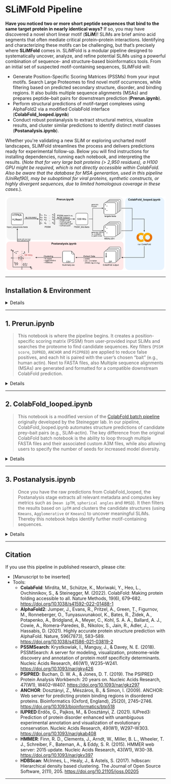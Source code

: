 
# SLiMFold Pipeline

**Have you noticed two or more short peptide sequences that bind to the same target protein in nearly identical ways?** If so, you may have discovered a novel short linear motif (**SLiM**)! SLiMs are brief amino acid segments that often mediate critical protein–protein interactions. Identifying and characterizing these motifs can be challenging, but that’s precisely where **SLiMFold** comes in. SLiMFold is a modular pipeline designed to systematically uncover, analyze, and refine potential SLiMs using a powerful combination of sequence- and structure-based bioinformatics tools. From an initial set of suspected motif-containing sequences, SLiMFold will:
  - Generate Position-Specific Scoring Matrices (PSSMs) from your input motifs. Search Large Proteomes to find novel motif occurrences, while filtering based on predicted secondary structure, disorder, and binding regions. It also builds multiple sequence alignments (MSAs) and prepares peptide–bait pairs for downstream prediction (**Prerun.ipynb**).
  - Perform structural predictions of motif–target complexes using AlphaFold2 via a modified ColabFold interface (**ColabFold_looped.ipynb**)
  - Conduct robust postanalysis to extract structural metrics, visualize results, and cluster similar predictions to identify distinct motif classes (**Postanalysis.ipynb**).

Whether you're validating a new SLiM or exploring uncharted motif landscapes, SLiMFold streamlines the process and delivers predictions ready for experimental follow-up. Below you will find instructions for installing dependencies, running each notebook, and interpreting the results. (*Note that for very large bait proteins (> 2,950 residues), a H100 GPU might be required, which is not directly accessible within ColabFold. Also be aware that the database for MSA generartion, used in this pipeline (UniRef90), may be suboptimal for viral proteins, synthetic constructs, or highly divergent sequences, due to limited homologous coverage in these cases.*).

![Alt text](images/Pipeline.png)

---

## Installation & Environment

<details>
  
1. **Clone This Repo & Create the Conda Environment**  
   ```bash
   git clone https://github.com/thp42/SLiMFold.git
   cd SLiMFold

   conda env create -f SLiMFold.yml
   conda activate SLiMFold
   ```
2. **Register as Jupyter Kernel** (optional, but recommended)
   ```bash
   python -m ipykernel install --user --name SLiMFold --display-name "SLiMFold"
   ```
3. **Install External Tools**  
   - **PsiPred 4.0**: [psipred GitHub](https://github.com/psipred/psipred)  
   - **IUPred3**: [iupred3.elte.hu](https://iupred3.elte.hu/download_new)  
   - **Databases**: [UniRef90 in .fasta.gz](https://ftp.uniprot.org/pub/databases/uniprot/uniref/uniref90/) & [NCBI protein dataset in .fasta](https://www.ncbi.nlm.nih.gov/datasets/taxonomy/)

</details>


---


## 1. Prerun.ipynb

> This notebook is where the pipeline begins. It creates a position-specific scoring matrix (PSSM) from user-provided input SLiMs and searches the proteome to find candidate sequences. Key filters (```PSSM score```, ```IUPRED```, ```ANCHOR``` and ```PSIPRED```) are applied to reduce false positives, and each hit is paired with the user’s chosen “bait” (e.g., human actin). Next to FASTA files, also Multiple sequence alignments (MSAs) are generated and formatted for a compatible downstream ColabFold prediction.

<details>
  <summary>Details</summary>
  
0. **Open Prerun.ipynb**
  
1. **Folder and pathway setup**
   - Select the kernel ```SLiMFold```
   - Define the paths ```iupred_path```, ```psipred_path```, ```NCBI_protein_database```, ```uniref90_path```, ```reformat_path``` and your ```bait_sequence```. 
   - Execute the cell, enter a project name in the prompt. A consistent project folder structure will be automatically created.  
   - Move your initial FASTA-file to the **Input Folder** and rename it to **input.fasta**. Please make sure that input sequences contain only **the motif without flanking residues** (see example folder). Input motifs should have the same sequence length! 

2. **PSSM Generation with BLOSUM62**  
   - Uses input.fasta and the BLOSUM62 substitution matrix to generate an initial position-specific scoring matrix (PSSM) as CSV-file-output (stored in ```{project_name}/Output/pssm_BLOSUM62.csv```)

3. **Proteome Search**
   - (A) Defines several thresholds for subsequent motif identification (```pssm_cutoff, (default = 10)```, ```iupred_cutoff, (default = 0.4)```, ```anchor_cutoff, (default = 0.4)```, secondary structure cutoffs for helix, strand, coil or unknown). Prompts to define the probable secondary structure (of the motif) involved in the interaction. Choose bewtween 'helix', 'strand', 'coil' or 'unknown'.
     
   - (B) Scores the human proteome (or your proteome of choice) using the PSSM, as well as IUPRED, ANCHOR, PSIPRED. Retains only hits meeting specified cutoffs. Extends each hit by ±20 residues to capture potential context (can be modified by changing ```flanking_aa_size```). As IUPRED, ANCHOR and PSIPRED calculation can be computational demanding, it can take up to 6 hours on 12 CPU threads. This will produce an output FASTA-file containing identified hits (stored in ```{project_name}/Output/PSSM_Hits/Hits.fasta```). 
     
   - (C) Removes identical sequences to avoid running them through jackhmmer and colabfold multiple times. This will produce another FASTA-file containing only non-redundant hits (stored in ```{project_name}/Output/PSSM_Hits/Hits_nonred.fasta```)
     
   - (Optional, if not first iteration): Compare the PSSM-hits of two iterations and write the unique hits to a new FASTA file. Please ignore this cell in case you are running the first iteration.

4. **Bait Fusion and Prey-Bait Preparation**
   - Takes ```Hits_nonred.fasta``` as input, generated in the previous step.
   - The predefined bait sequence is appended to each unique hit, separated by a colon (> header as peptide:bait).
   - Outputs a formatted FASTA-file stored in ```{project_name}/Output/PSSM_Hits/PreyBait.fasta```

5. **Split PreyBait.fasta into individual FASTA files for ColabFold input** 
   - Input: ```PreyBait.fasta``` generated in the previous step.
   - Creates for each PreyBait Sequence pair an individual FASTA file (stored in ```{project_name}/Output/Fasta/```)

6. **Multiple Sequence Alignment for Bait** 
   - The predefined bait sequence is run with jackhmmer (with modified filters) against the UniRef90 database to identify homologs and generates a .sto alignment file (stored in ```{project_name}/Output/MSA/sto```).
   - The filters can be modified by changing ```-E```, ```-N```, ```-F1```, ```-F2``` or ```-F3``` 

7. **Multiple Sequence Alignment for Prey** 
   - Each prey is run with jackhmmer (with modified filters) against the UniRef90 database to identify homologs and generate a .sto alignment file (stored in ```{project_name}/Output/MSA/sto```).
   - The filters can be modified by changing ```-E```, ```-N```, ```-F1```, ```-F2``` or ```-F3```.
   - To speed up computation parallel processing is used. Both, the number of CPU cores per search (```num_cpus_per_process```)  and the number of parallel processes (```num_processes```) can be adjusted.
   - Automatically tracks remaining peptides, so the run can resume from where it left off using the ```input_remaining.fasta``` file, in case of interruption.
   - Running jackhmmer can take approximately 20 minutes per 6 peptides on 12 CPU threads. Depending on the number of non-redundant Hits, this step can take up several hours to a few days.

8. **Converts the .sto to .a3m** 
   - The generated .sto files are converted to a3m files by the hhsuite reformat.pl script. The number of of parallel processes (```num_processes```) can be adjusted.
   - The processed files are stored in ```{project_name}/Output/MSA/a3m```

9. **Sort and Deduplicate a3m files Based on Sequence Identity**
   - Sorts the converted a3m files by global sequence identity to the reference sequence, placing the most similar sequences at the top to improve MSA quality for structure prediction.
   - For the bait MSA (bait_sequence.a3m), the user is prompted whether they want to sort it.
   - Deduplicates the bait and prey a3m files (based on exact sequence match) to remove redundant homologs, ensuring higher sequence diversity and enhancing co-evolutionary signal strength for better complex prediction accuracy.
   - The processed files are stored in ```{project_name}/Output/MSA/sorted_a3m```

10. **Trims the MSA**
    - Takes the sorted a3m files as input and reduces the size of each file by keeping only the first top 2048 sequences (can be modified by changing ```MAX_SEQUENCES```).
    - The processed files are stored in ```{project_name}/Output/MSA/trimmed_a3m```

11. **Combines Bait and Prey MSAs for ColabFold**
    - Combines the trimmed Bait.a3m with each trimmed Prey.a3m and pads them to fit the ColabFold design.  
    - The processed files are stored in ```{project_name}/Output/MSA/combined_a3m```

</details>

---

## 2. ColabFold_looped.ipynb

> This notebook is a modified version of the [ColabFold batch pipeline](https://github.com/sokrypton/ColabFold) originally developed by the Steinegger lab. In our pipeline, ColabFold_looped.ipynb automates structure predictions of candidate prey–bait pairs (e.g., SLiM–actin). The key difference from the original ColabFold batch notebook is the ability to loop through multiple FASTA files and their associated custom A3M files, while also allowing users to specify the number of seeds for increased model diversity.

<details>
  <summary>Details</summary>

1. **Preparation**  
   - Upload the **FASTA files** (stored in ```{project_name}/Output/FASTA/```) and the **custom MSAs** (stored in ```{project_name}/Output/MSA/combined_a3m```) you generated in Prerun.ipynb to your Google Drive.
   - Open ColabFold_looped.ipynb in Google Colab, connect to a runtime, and select a GPU (we recommend using an A100 for faster inference).
   - Set the paths to your uploaded FASTA files (```fasta_directory```) and MSA files (```msa_directory```), as well as, where the predictions should be saved (```result_directory```).
   - Under **msa_mode**, choose ```custom```, which will use your **precomputed MSAs**.
   - (Optional): Instead of choosing ```custom``` and thereby using your **precomputed MSAs**, it is also possible to choose the ```mmseqs2_uniref_env```, which will use thedefault ColabFold MSA generation. Be aware, that ```mmseqs2_uniref_env``` might produce shallow MSAs for short sequences.

2. **Running the Prediction**  
   - Run the main prediction cell. The script will automatically loop through all FASTA files and automatically match the corresponding MSA files.  
   - Prediction results are saved in your defined ```result_directory```.
   - If the Colab runtime disconnects (e.g., after 24 hours), don't worry:
     -   Already processed FASTA files are moved into a ```/done``` folder.
     -   Simply reconnect to the notebook and rerun the prediction cell, to continue from where it left off.


</details>

---

## 3. Postanalysis.ipynb

> Once you have the raw predictions from ColabFold_looped, the Postanalysis stage extracts all relevant metadata and computes key metrics such as (```mean ipTM```, ```spherical angles``` and ```RMSD```). It then filters the results based on ```ipTM``` and clusters the candidate structures (using ```Kmeans```, ```Agglomerative``` or ```Kmeans```) to uncover meaningful SLiMs. Thereby this notebook  helps identify further motif-containing sequences.

<details>
  <summary>Details</summary>
  
0. **Download the results**
   - Download the results (zip files, stored in GoogleDrive ```result_directory```), and place them in the folder (```{project_name}/Output/AF2_Results/zip_files```).

1. **Folder and pathway setup**
   - Inside the **Postanalysis.ipynb** define the paths, where
     - the zip files are placed (variable ```zip_files_folder```, should be defined as ```{project_name}/Output/AF2_Results/zip_files```),
     - the FASTA files from the 1.Prerun.ipynb were created (```{project_name}/Output/FASTA/```),
     - the reference pdb file (```reference_pdb_path```, which should ideally correspond to one of the sequences used in ```input.fasta```, as this pipeline aims to discover novel Hits belonigng to the same SLiM class. It is thereby important for downstream RMSD and spherical angle calculation. The reference structure must match the predicted structures in both residue count and chain order.),
     - the calculated results are stored (variable ```results_directory```, should be defined as ```{project_name}/Output/AF2_Results/zip_file```).

2. **Unpacking**
   - Unpacks all the zip files

3. **Analysis of Model Metrics and Structural Comparisons**
   - For exact calculation the ```flanking_size``` and ```motif_size``` needs to be defined. Defaults are ```flanking_size = 20``` and ```motif_size = 9```.
   - Reads the log files of all predicted structures and extracts ```mean pLDDT```, ```mean pTM``` and ```mean ipTM``` of the Top 3 models (The number of models for mean calculation can be adjusted with the variable ```top_n_models_metrics```). 
   - Calculates ```RMSD``` over the alpha-carbon atoms between the reference pdb file and the best ranked model in each prediction.   
   - Calculates spherical angles ```Δφ```, ```Δθ``` and ```helix polarity``` between the reference pdb file and the best ranked model in each prediction.
   - These calculations are saved in the CSV file ```all_combined_results.csv```, stored in ```{project_name}/Output/AF2_Results/```. 

<p align="center">
  <img src="images/Spherical.png" alt="Spherical" width="600">
</p>


4. **Filter Combined Results by ipTM Cutoff**
   - Takes the ```all_combined_results.csv``` as input and excludes Hits with ```ipTM > 0.6``` (default), which generally indicates poor interface reliability.
   - The ipTM cutoff can be adjusted through the variable ```iptm_cutoff```. 
   - Creates a ```Mean ipTM vs. RMSD``` scatter plot: ```scatter_ipTM_vs_RMSD_Full.eps``` and ```scatter_ipTM_vs_RMSD_Full.tif```, stored in ```{project_name}/Output/AF2_Results/```. 
   - Creates a CSV file ```combined_results_ipTM_Cutoff.csv```, stored in ```{project_name}/Output/AF2_Results/```. 

5. **Visualization of 2D and 3D Scatter Plots for Protein Metrics**
   - Takes the ```combined_results_ipTM_Cutoff.csv``` as input and visualizes the relationships between spherical angles ```Δφ```, ```Δθ``` and ```helix polarity``` and ```RMSD``` values of the predicted Hits.
   - Creates a ```Δφ vs. Δθ vs. Helix Polarity vs. RMSD``` scatter plot: ```Conformations Landscape - RMSD Colouring.eps``` and ```Conformations Landscape - RMSD Colouring.tif```, stored in ```{project_name}/Output/AF2_Results/```. 

6. **Optimizing Clustering Parameters with differenet Algorithms and Evaluating Cluster Quality**
   - Takes the ```combined_results_ipTM_Cutoff.csv``` as input.
   - Using ```Δφ```, ```Δθ```, ```helix polarity``` and ```RMSD``` as clustering features.
   - Calculates the optimal parameters for several clustering methods (```KMeans```, ```Agglomerative``` and ```HDBScan```) using various metrics such as ```silhouette score```, ```Calinski-Harabasz score```, and ```Davies-Bouldin score```.
   - The results are visualized and the best clustering configuration for each method outputted as text to help determine the best clustering configuration. Insights from these scores can guide the selection of the **cluster size** (for ```KMeans``` and ```Agglomerative```) or **minimal cluster size** and the **minimal sample size** (for ```HDBScan```).
   - We recommend using HDBScan, as it is able to identify outliers and thereby perform a more fine-grained clustering. 

7. **Clustering**
   - Takes the ```combined_results_ipTM_Cutoff.csv``` as input and clusters using ```Δφ```, ```Δθ```, ```helix polarity``` and ```RMSD``` as features. 
   - You can choose between three clustering methods, and choose the size based on the above calcualted ```silhouette score```, ```Davies-Bouldin index```, and ```Calinski-Harabasz index```:
     - (A) **Kmeans**: The **number of cluster** must be defined in the variable ```clusters```. 
     - (B) **Agglomerative**: **The number of cluster** must be defined in the variable ```clusters```.
     - (C) **HDBScan**: The **minimal cluster size** and the **minimal sample size** must be defined in the variables ```min_cluster_size``` and ```min_samples```.
   - Creates a ```Δφ vs. Δθ vs. Helix Polarity vs. Cluster``` scatter plot: ```{clustering method} Clustering.eps``` and ```{clustering method} Clustering.tif```, stored in ```{project_name}/Output/AF2_Results/Clustering/```. 
   - Creates a bar graph, illustrating cluster-wise metrics of ```PSSM Score```, ```ipTM Score```, ```RMSD```, ```IUPRED``` and ```ANCHOR Score```: ```Cluster-wise Metrics of {clustering method}.eps``` and ```Cluster-wise Metrics of {clustering method}.tif```, stored in ```{project_name}/Output/AF2_Results/```. 
   - Creates a CSV file ```all_combined_results_with_{clustering method}_clusters.csv```, stored in ```{project_name}/Output/AF2_Results/```. 

8. **Extract and Visualize PDB Files for specific Clusters**
   - Prompts the user, to choose his clustering method (```Enter 'h' for HDBScan, 'k' for K-means, or 'a' for Agglomerative```) and his ```cluster number```.
   - It is recommended to select the cluster with ```Δφ```, ```Δθ``` and ```RMSD``` values close to 0 and a helix polarity of 1, as this indicates structural similarity to the reference PDB. Such clusters are more likely to contain sequences belonging to the same SLiM class.
   - Takes the ```all_combined_results_with_{clustering method}_clusters.csv``` and writes a PyMOL script ```{clustering method}_{cluster_number}_structures.pml``` to load all the PDB files belonging to the prompted ```cluster number``` (stored in ```{project_name}/Output/AF2_Results/```).
   - This enables manual visualization of all sequences within a single cluster that potentially form a distinct SLiM class.

9. **Visualize and Confirm Structural Alignment in PyMOL**
   - Open ```{clustering method}_{cluster_number}_structures.pml``` in PyMOl to to load all the PDB files belonging to the prompted ```cluster number```.
   - Perform an structural alignment for improved illustration using the following commands in the PyMOL terminal (change ```c_NP_002211.1_pos_31``` with your ```reference pdb name```):

    ```python
       for obj in cmd.get_object_list(): cmd.align(f"{obj} and chain B", "c_NP_002211.1_pos_31 and chain B"), 
    ```

10. **Generate FASTA File for Clustered Hits**
   - Prompts the user, to choose his clustering method (```Enter 'h' for HDBScan, 'k' for K-means, or 'a' for Agglomerative```) and his ```cluster number```.
   - Takes the ```all_combined_results_with_{clustering method}_clusters.csv``` as input and extracts the aminoacid sequence.
   - Addiotinally a description, containing ```PSSM score```, ```IUPRED Score```, ```ANCHOR score```, ```PSIPRED scores```, ```mean pLDDT```, ```mean pTM```, ```mean ipTM```, ```RMSD```, ```Δφ```, ```Δθ``` and ```helix polarity``` are included.
   - The output ```cluster_{number}_sequences.fasta``` is stored in ```{project_name}/Output/AF2_Results/```. 

12. **Retrieve Gene names**
   - Define the variable ```redundant_fasta```with the path ```{project_name}/Output/PSSM_Hits/Hits.fasta/```
   - Set your ```Entrez.email``` and ```Entrez.api_key``` to retrieve the Gene names.
   - Takes the ```cluster_{number}_sequences.fasta``` and ```{project_name}/Output/PSSM_Hits/Hits.fasta/``` as input and identifies through API access all the Genes containing the curated motif sequences.
   - It maps each non-redundant sequence back to its original matching redundant entries to retrieve associated protein IDs.
   - These protein IDs are queried via the NCBI Entrez API to fetch corresponding gene names.
   - The script generates three output files in the ```{project_name}/Output/AF2_Results/```:
     - (A) ```annotated_sequences.fasta```: non-redundant sequences annotated with gene names in the description line
     - (B) ```sequence_gene_names.txt```: detailed mapping of each sequence ID to its associated protein IDs and gene names
     - (C) ```unique_gene_names.txt```: a list of all unique gene names found across the dataset
   - This allows downstream biological interpretation of motif-containing sequences by linking them to their gene of origin.

</details>

---


## Citation

If you use this pipeline in published research, please cite:
- [Manuscript to be inserted]
- Tools:
  -   **ColabFold**: Mirdita, M., Schütze, K., Moriwaki, Y., Heo, L., Ovchinnikov, S., & Steinegger, M. (2022). ColabFold: Making protein folding accessible to all. Nature Methods, 19(6), 679–682. https://doi.org/10.1038/s41592-022-01488-1
  -   **AlphaFold2**: Jumper, J., Evans, R., Pritzel, A., Green, T., Figurnov, M., Ronneberger, O., Tunyasuvunakool, K., Bates, R., Žídek, A., Potapenko, A., Bridgland, A., Meyer, C., Kohl, S. A. A., Ballard, A. J., Cowie, A., Romera-Paredes, B., Nikolov, S., Jain, R., Adler, J., … Hassabis, D. (2021). Highly accurate protein structure prediction with AlphaFold. Nature, 596(7873), 583–589. https://doi.org/10.1038/s41586-021-03819-2
  -   **PSSMSearch**: Krystkowiak, I., Manguy, J., & Davey, N. E. (2018). PSSMSearch: A server for modeling, visualization, proteome-wide discovery and annotation of protein motif specificity determinants. Nucleic Acids Research, 46(W1), W235–W241. https://doi.org/10.1093/nar/gky426
  -   **PSIPRED**: Buchan, D. W. A., & Jones, D. T. (2019). The PSIPRED Protein Analysis Workbench: 20 years on. Nucleic Acids Research, 47(W1), W402–W407. https://doi.org/10.1093/nar/gkz297
  -   **ANCHOR**: Dosztányi, Z., Mészáros, B., & Simon, I. (2009). ANCHOR: Web server for predicting protein binding regions in disordered proteins. Bioinformatics (Oxford, England), 25(20), 2745–2746. https://doi.org/10.1093/bioinformatics/btp518
  -   **IUPRED**:Erdős, G., Pajkos, M., & Dosztányi, Z. (2021). IUPred3: Prediction of protein disorder enhanced with unambiguous experimental annotation and visualization of evolutionary conservation. Nucleic Acids Research, 49(W1), W297–W303. https://doi.org/10.1093/nar/gkab408
  -   **HMMER**: Finn, R. D., Clements, J., Arndt, W., Miller, B. L., Wheeler, T. J., Schreiber, F., Bateman, A., & Eddy, S. R. (2015). HMMER web server: 2015 update. Nucleic Acids Research, 43(W1), W30-38. https://doi.org/10.1093/nar/gkv397
  -   **HDBScan**: McInnes, L., Healy, J., & Astels, S. (2017). hdbscan: Hierarchical density based clustering. The Journal of Open Source Software, 2(11), 205. https://doi.org/10.21105/joss.00205

---

